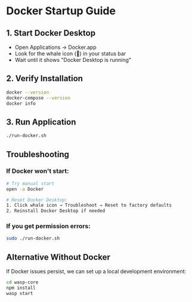 # Docker Startup Guide

## 1. Start Docker Desktop
- Open Applications → Docker.app
- Look for the whale icon (🐳) in your status bar
- Wait until it shows "Docker Desktop is running"

## 2. Verify Installation
```bash
docker --version
docker-compose --version
docker info
```

## 3. Run Application
```bash
./run-docker.sh
```

## Troubleshooting
### If Docker won't start:
```bash
# Try manual start
open -a Docker

# Reset Docker Desktop:
1. Click whale icon → Troubleshoot → Reset to factory defaults
2. Reinstall Docker Desktop if needed
```

### If you get permission errors:
```bash
sudo ./run-docker.sh
```

## Alternative Without Docker
If Docker issues persist, we can set up a local development environment:
```bash
cd wasp-core
npm install
wasp start